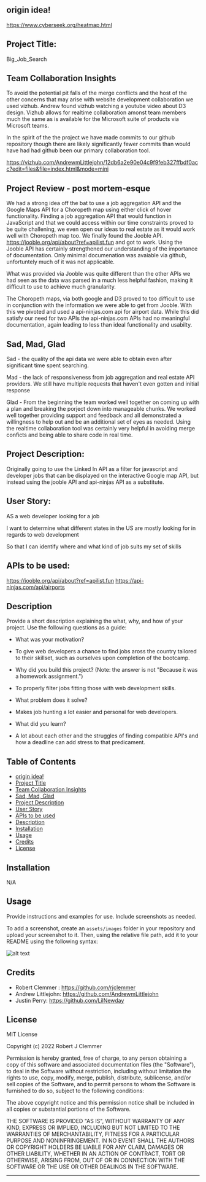 
## origin idea! 
https://www.cyberseek.org/heatmap.html

## Project Title:
Big_Job_Search

## Team Collaboration Insights 

To avoid the potential pit falls of the merge conflicts and the host of the other concerns that may arise with website development collaboration we used vizhub. Andrew found vizhub watching a youtube video  about D3 design. Vizhub allows for realtime collaboration amonst team members much the same as is available for the Microsoft suite of products via Microsoft teams. 

In the spirit of the the project we have made commits to our github repository though there are likely significantly fewer commits than would have had had github been our primary collaboration tool. 

https://vizhub.com/AndrewmLittlejohn/12db6a2e90e04c9f9feb327ffbdf0acc?edit=files&file=index.html&mode=mini 

## Project Review - post mortem-esque

We had a strong idea off the bat to use a job aggregation API and the Google Maps API for a Choropeth map using either click of hover functionality.
Finding a job aggregation API that would function in JavaScript and that we could access within our time constraints proved to be quite challening, we even open our ideas to real estate as it would work well with Choropeth map too. We finally found the Jooble API. https://jooble.org/api/about?ref=apilist.fun and got to work. Using the Jooble API has certainly strengthened our understanding of the importance of documentation. Only minimal documenation was avaiable via github, unfortuntely much of it was not applicable.  

What was provided via Jooble was quite different than the other APIs we had seen as the data was parsed in a much less helpful fashion, making it difficult to use to achieve much granularity.

The Choropeth maps, via both google and D3 proved to too difficult to use in conjunction with the information we were able to get from Jooble. With this we pivoted and used a api-ninjas.com api for airport data. While this did satisfy our need for two APIs the api-ninjas.com APIs had no meaningful documentation, again leading to less than ideal functionality and usabilty.

## Sad, Mad, Glad

Sad - the quality of the api data we were able to obtain even after significant time spent searching. 

Mad - the lack of responsiveness from job aggregation and real estate API providers. We still have multiple requests that haven't even gotten and initial response

Glad - From the beginning the team worked well together on coming up with a plan and breaking the porject down into manageable chunks.
We worked well together providing support and feedback and all demonstrated a willingness to help out and be an additional set of eyes as needed.
Using the realtime collaboration tool was certainly very helpful in avoiding merge conficts and being able to share code in real time. 

## Project Description:
Originally going to use the Linked In API as a filter for javascript and developer jobs that can be displayed on the interactive Google map API, but instead using the jooble API and api-ninjas API as a substitute.

## User Story:
AS a web developer looking for a job

I want to determine what different states in the US are mostly looking for in regards to web development

So that I can identify where and what kind of job suits my set of skills

## APIs to be used:
https://jooble.org/api/about?ref=apilist.fun
https://api-ninjas.com/api/airports


## Description

Provide a short description explaining the what, why, and how of your project. Use the following questions as a guide:

- What was your motivation?
- To give web developers a chance to find jobs aross the country tailored to their skillset, such as ourselves upon completion of the bootcamp.

- Why did you build this project? (Note: the answer is not "Because it was a homework assignment.")
- To properly filter jobs fitting those with web development skills.

- What problem does it solve?
- Makes job hunting a lot easier and personal for web developers.

- What did you learn?
- A lot about each other and the struggles of finding compatible API's and how a deadline can add stress to that predicament.

## Table of Contents

- [origin idea!](#origin-idea)
- [Project Title](#project-title)
- [Team Collaboration Insights](#team-collaboration-insights)
- [Sad, Mad, Glad](#sad-mad-glad)
- [Project Description](#project-description)
- [User Story](#user-story)
- [APIs to be used](#apis-to-be-used)
- [Description](#description)
- [Installation](#installation)
- [Usage](#usage)
- [Credits](#credits)
- [License](#license)

## Installation

N/A

## Usage

Provide instructions and examples for use. Include screenshots as needed.

To add a screenshot, create an `assets/images` folder in your repository and upload your screenshot to it. Then, using the relative file path, add it to your README using the following syntax:

![alt text](assets/images/screenshot.png)


## Credits

- Robert Clemmer : https://github.com/rjclemmer
- Andrew Littlejohn: https://github.com/AndrewmLittlejohn
- Justin Perry: https://github.com/LilNewday

## License

MIT License

Copyright (c) 2022 Robert J Clemmer

Permission is hereby granted, free of charge, to any person obtaining a copy
of this software and associated documentation files (the "Software"), to deal
in the Software without restriction, including without limitation the rights
to use, copy, modify, merge, publish, distribute, sublicense, and/or sell
copies of the Software, and to permit persons to whom the Software is
furnished to do so, subject to the following conditions:

The above copyright notice and this permission notice shall be included in all
copies or substantial portions of the Software.

THE SOFTWARE IS PROVIDED "AS IS", WITHOUT WARRANTY OF ANY KIND, EXPRESS OR
IMPLIED, INCLUDING BUT NOT LIMITED TO THE WARRANTIES OF MERCHANTABILITY,
FITNESS FOR A PARTICULAR PURPOSE AND NONINFRINGEMENT. IN NO EVENT SHALL THE
AUTHORS OR COPYRIGHT HOLDERS BE LIABLE FOR ANY CLAIM, DAMAGES OR OTHER
LIABILITY, WHETHER IN AN ACTION OF CONTRACT, TORT OR OTHERWISE, ARISING FROM,
OUT OF OR IN CONNECTION WITH THE SOFTWARE OR THE USE OR OTHER DEALINGS IN THE
SOFTWARE.

---



